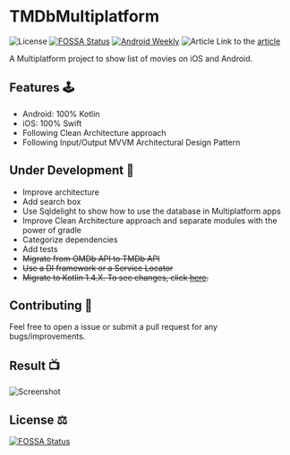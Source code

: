 # TMDbMultiplatform
![License](https://img.shields.io/github/license/Drjacky/TMDbMultiplatform)
[![FOSSA Status](https://app.fossa.com/api/projects/git%2Bgithub.com%2FDrjacky%2FTMDbMultiplatform.svg?type=shield)](https://app.fossa.com/projects/git%2Bgithub.com%2FDrjacky%2FTMDbMultiplatform?ref=badge_shield)
[![Android Weekly](https://img.shields.io/badge/Android%20Weekly-%23425-blue)](https://androidweekly.net/issues/issue-425)
![Article](https://raw.githubusercontent.com/Drjacky/TMDbMultiplatform/master/cover.jpg)
Link to the [article](https://medium.com/@drjacky/kotlin-multiplatform-rx-mvvm-1fb21280a0b5)

A Multiplatform project to show list of movies on iOS and Android.

## Features 🕹

- Android: 100% Kotlin
- iOS: 100% Swift
- Following Clean Architecture approach
- Following Input/Output MVVM Architectural Design Pattern

## Under Development 🚧

- Improve architecture
- Add search box
- Use Sqldelight to show how to use the database in Multiplatform apps
- Improve Clean Architecture approach and separate modules with the power of gradle
- Categorize dependencies
- Add tests
- ~~Migrate from OMDb API to TMDb API~~
- ~~Use a DI framework or a Service Locator~~
- ~~Migrate to Kotlin 1.4.X. To see changes, click [here](https://github.com/Drjacky/TMDbMultiplatform/pull/3/files).~~

## Contributing 🤝

Feel free to open a issue or submit a pull request for any bugs/improvements.

## Result 📺
![Screenshot](https://raw.githubusercontent.com/Drjacky/TMDbMultiplatform/master/list.png)

## License ⚖️
[![FOSSA Status](https://app.fossa.com/api/projects/git%2Bgithub.com%2FDrjacky%2FTMDbMultiplatform.svg?type=large)](https://app.fossa.com/projects/git%2Bgithub.com%2FDrjacky%2FTMDbMultiplatform?ref=badge_large)